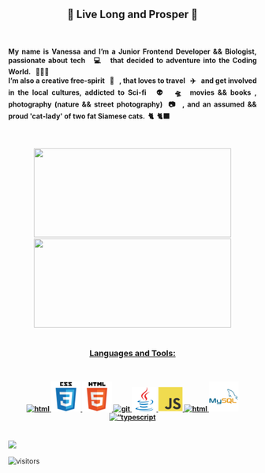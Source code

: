 ### <h2 align="center">🖖 Live Long and Prosper 🖖</h2>
<br>


<h4 align="justify"> My name is Vanessa and I’m a Junior Frontend Developer && Biologist, passionate about tech  &nbsp; 💻 &nbsp; that decided to adventure into the Coding World. &nbsp; 👩🏻‍💻&nbsp;
<br>
I’m also a creative free-spirit  &nbsp; 🦄 &nbsp; , that loves to travel &nbsp;  ✈️ &nbsp; and get involved in the local cultures, addicted to Sci-fi &nbsp; 👽 &nbsp; 🛸&nbsp; movies && books , photography (nature && street photography)&nbsp; 📷 &nbsp;, and an assumed && proud 'cat-lady' of two fat Siamese cats. &nbsp;🐈&nbsp; 🐈‍⬛ <h4>
<p>
<br>

<div align="center">
  <a href="https://github.com/epicnessinha">
 <img width="400" height="180em" src="https://github-readme-stats-eight-theta.vercel.app/api?username=epicnessinha&show_icons=true&theme=algolia&include_all_commits=true&count_private=true"/>
  <img width="400" height="180em" src="https://github-readme-stats-eight-theta.vercel.app/api/top-langs/?username=epicnessinha&layout=compact&langs_count=8&theme=algolia"/>
</div>

#
<h3 align="center">Languages and Tools:</h3>
<br>
  
  <p align="center"> <a href=""https://upload.wikimedia.org" target="_blank" rel="noreferrer"> <img src="https://upload.wikimedia.org/wikipedia/commons/thumb/a/a7/React-icon.svg/1150px-React-icon.svg.png" alt="html" width="60" height="55"/> <a href="https://www.w3schools.com/css/" target="_blank" rel="noreferrer"> <img src="https://raw.githubusercontent.com/devicons/devicon/master/icons/css3/css3-original-wordmark.svg" alt="css" width="60" height="60"/> </a> <a href="https://www.w3.org/html/" target="_blank" rel="noreferrer"> <img src="https://raw.githubusercontent.com/devicons/devicon/master/icons/html5/html5-original-wordmark.svg" alt="html" width="60" height="60"/> </a> <a href="https://git-scm.com/" target="_blank" rel="noreferrer"> <img src="https://www.vectorlogo.zone/logos/git-scm/git-scm-icon.svg" alt="git" width="50" height="50"/> </a> <a href="https://www.java.com" target="_blank" rel="noreferrer"> <img src="https://raw.githubusercontent.com/devicons/devicon/master/icons/java/java-original.svg" alt="java" width="50" height="50"/> </a> <a href="https://developer.mozilla.org/en-US/docs/Web/JavaScript" target="_blank" rel="noreferrer"> <img src="https://raw.githubusercontent.com/devicons/devicon/master/icons/javascript/javascript-original.svg" alt="javascript" width="50" height="50"/> </a> <a href="https://logo-download.com/" target="_blank" rel="noreferrer"> <img src="https://logo-download.com/wp-content/data/images/png/Bootstrap-logo.png" alt="html" width="90" height="60"/> <a href="https://www.mysql.com/" target="_blank" rel="noreferrer"> <img src="https://raw.githubusercontent.com/devicons/devicon/master/icons/mysql/mysql-original-wordmark.svg" alt="mysql" width="60" height="60"/> <img src="https://o.remove.bg/downloads/22d963e0-9f8f-4e76-a0f1-febd8ccaed43/Typescript_logo_2020.svg-removebg-preview.png" alt=“typescript width="60" height="60"/> </a>  </p>

 
 #
<div> 
  
  <a href="https://www.linkedin.com/in/vanessabio/" target="_blank"><img src="https://img.shields.io/badge/-LinkedIn-%230077B5?style=for-the-badge&logo=linkedin&logoColor=white" target="_blank"></a> 
  
</div>


![visitors](https://visitor-badge.laobi.icu/badge?page_id=epicnessinha.epicnessinha)

<div style="display: inline_block"><br>
 

</div>

<!--
**epicnessinha/epicnessinha** is a ✨ _special_ ✨ repository because its `README.md` (this file) appears on your GitHub profile.

Here are some ideas to get you started:

- 🔭 I’m currently working on ...
- 🌱 I’m currently learning ...
- 👯 I’m looking to collaborate on ...
- 🤔 I’m looking for help with ...
- 💬 Ask me about ...
- 📫 How to reach me: 
- 😄 Pronouns: ...
- ⚡ Fun fact: ...
-->
